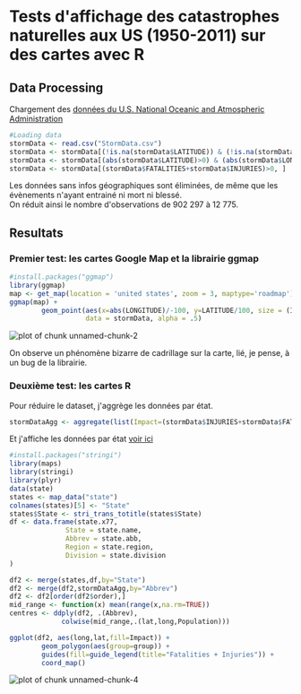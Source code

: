 Tests d'affichage des catastrophes naturelles aux US (1950-2011) sur des cartes avec R
========================================================

## Data Processing
Chargement des [données du U.S. National Oceanic and Atmospheric Administration](https://d396qusza40orc.cloudfront.net/repdata%2Fdata%2FStormData.csv.bz2)

```r
#Loading data
stormData <- read.csv("StormData.csv")
stormData <- stormData[(!is.na(stormData$LATITUDE)) & (!is.na(stormData$LONGITUDE)), ]
stormData <- stormData[(abs(stormData$LATITUDE)>0) & (abs(stormData$LONGITUDE)>0), ]
stormData <- stormData[(stormData$FATALITIES+stormData$INJURIES)>0, ]
```

Les données sans infos géographiques sont éliminées, de même que les évènements n'ayant entrainé ni mort ni blessé.  
On réduit ainsi le nombre d'observations de 902 297 à 12 775.

## Resultats

### Premier test: les cartes Google Map et la librairie ggmap

```r
#install.packages("ggmap")
library(ggmap)
map <- get_map(location = 'united states', zoom = 3, maptype='roadmap')
ggmap(map) + 
        geom_point(aes(x=abs(LONGITUDE)/-100, y=LATITUDE/100, size = (INJURIES+FATALITIES)), 
                   data = stormData, alpha = .5)
```

![plot of chunk unnamed-chunk-2](figure/unnamed-chunk-2.png) 

On observe un phénomène bizarre de cadrillage sur la carte, lié, je pense, à un bug de la librairie.

### Deuxième test: les cartes R
Pour réduire le dataset, j'aggrège les données par état.

```r
stormDataAgg <- aggregate(list(Impact=(stormData$INJURIES+stormData$FATALITIES)), list(Abbrev=stormData$STATE), sum)
```

Et j'affiche les données par état [voir ici](http://stackoverflow.com/questions/23003312/issue-when-adding-geom-text-in-ggplot2-when-plotting-ggmap)

```r
#install.packages("stringi")
library(maps)
library(stringi)
library(plyr)
data(state)
states <- map_data("state")
colnames(states)[5] <- "State"
states$State <- stri_trans_totitle(states$State)
df <- data.frame(state.x77,
              State = state.name,
              Abbrev = state.abb,
              Region = state.region,
              Division = state.division
)

df2 <- merge(states,df,by="State")
df2 <- merge(df2,stormDataAgg,by="Abbrev")
df2 <- df2[order(df2$order),]
mid_range <- function(x) mean(range(x,na.rm=TRUE))
centres <- ddply(df2, .(Abbrev),
             colwise(mid_range,.(lat,long,Population)))

ggplot(df2, aes(long,lat,fill=Impact)) + 
        geom_polygon(aes(group=group)) +
        guides(fill=guide_legend(title="Fatalities + Injuries")) +
        coord_map()
```

![plot of chunk unnamed-chunk-4](figure/unnamed-chunk-4.png) 


